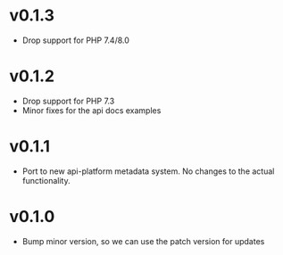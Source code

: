 # v0.1.3

* Drop support for PHP 7.4/8.0

# v0.1.2

* Drop support for PHP 7.3
* Minor fixes for the api docs examples

# v0.1.1

* Port to new api-platform metadata system. No changes to the actual
  functionality.

# v0.1.0

* Bump minor version, so we can use the patch version for updates